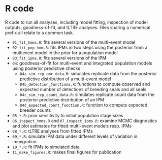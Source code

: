 # R code 

R code to run all analyses, including model fitting, inspection of model outputs, goodness-of-fit, and
tLTRE analyses. Files sharing a numerical prefix all relate to a common task.

- `01_fit_hmms.R`: fits several versions of the multi-event model
- `02_fit_pop_hmm.R`: fits IPMs in two steps using the posterior from a multievent model in the prior for a population model
- `03_fit_ipms.R`: fits several versions of the IPM
- `04`: goodness-of-fit for multi-event and integrated population models using posterior predictive checks
  - `04a_sim_rep_cmr_data.R`: simulates replicate data from the posterior predictive distribution of a multi-event model
  - `04b_detection_functions.R`: functions to compute observed and expected number of detections of breeding seals and all seals
  - `04c_sim_rep_count_data.R`: simulates replicate count data from the posterior predictive distribution of an IPM
  - `04d_expected_count_function.R`: function to compute expected breeder counts
- `05_*.R`: prior sensitivity to initial population stage sizes
- `06_inspect_hmms.R` and `07_inspect_ipms.R`: examine MCMC diagnostics and plot estimates for fitted multi-event models resp. IPMs
- `08_*.R`: tLTRE analyses from fitted IPMs 
- `09_*.R`: simulate IPM data under different levels of variation in immigration
- `10_*.R`: fit IPMs to simulated data
- `11_make_figures.R`: makes final figures for publication


